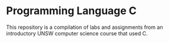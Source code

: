 # Programming Language C
This repository is a compilation of labs and assignments from an introductory UNSW computer science course that used C.
